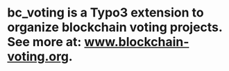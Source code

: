 # bc_voting is a Typo3 extension to organize blockchain voting projects. See more at: www.blockchain-voting.org.
